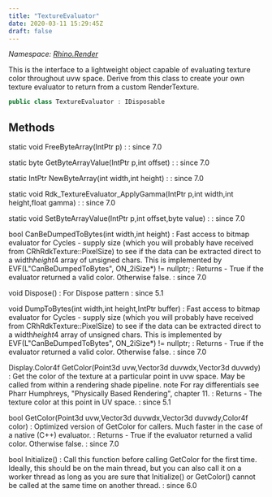 ```yaml
---
title: "TextureEvaluator"
date: 2020-03-11 15:29:45Z
draft: false
---
```


*Namespace: [Rhino.Render](../)*

This is the interface to a lightweight object capable of evaluating texture color throughout uvw space.  Derive from this class to create your own texture evaluator to return from a custom RenderTexture.
```cs
public class TextureEvaluator : IDisposable
```
## Methods

static void FreeByteArray(IntPtr p)
: 
: since 7.0

static byte GetByteArrayValue(IntPtr p,int offset)
: 
: since 7.0

static IntPtr NewByteArray(int width,int height)
: 
: since 7.0

static void Rdk_TextureEvaluator_ApplyGamma(IntPtr p,int width,int height,float gamma)
: 
: since 7.0

static void SetByteArrayValue(IntPtr p,int offset,byte value)
: 
: since 7.0

bool CanBeDumpedToBytes(int width,int height)
: Fast access to bitmap evaluator for Cycles - supply size (which you will probably have received from CRhRdkTexture::PixelSize) to see
     if the data can be extracted direct to a width*height*4 array of unsigned chars.
     This is implemented by EVF(L"CanBeDumpedToBytes", ON_2iSize*) != nullptr;
: Returns - True if the evaluator returned a valid color.  Otherwise false.
: since 7.0

void Dispose()
: For Dispose pattern
: since 5.1

void DumpToBytes(int width,int height,IntPtr buffer)
: Fast access to bitmap evaluator for Cycles - supply size (which you will probably have received from CRhRdkTexture::PixelSize) to see
     if the data can be extracted direct to a width*height*4 array of unsigned chars.
     This is implemented by EVF(L"CanBeDumpedToBytes", ON_2iSize*) != nullptr;
: Returns - True if the evaluator returned a valid color.  Otherwise false.
: since 7.0

Display.Color4f GetColor(Point3d uvw,Vector3d duvwdx,Vector3d duvwdy)
: Get the color of the texture at a particular point in uvw space.
   May be called from within a rendering shade pipeline.
   note For ray differentials see Pharr Humphreys, "Physically Based Rendering", chapter 11.
: Returns - The texture color at this point in UV space.
: since 5.1

bool GetColor(Point3d uvw,Vector3d duvwdx,Vector3d duvwdy,Color4f color)
: Optimized version of GetColor for callers.  Much faster in the case of a native (C++) evaluator.
: Returns - True if the evaluator returned a valid color.  Otherwise false.
: since 7.0

bool Initialize()
: Call this function before calling GetColor for the first time. Ideally, this should
   be on the main thread, but you can also call it on a worker thread as long as you
     are sure that Initialize() or GetColor() cannot be called at the same time on another thread.
: since 6.0
